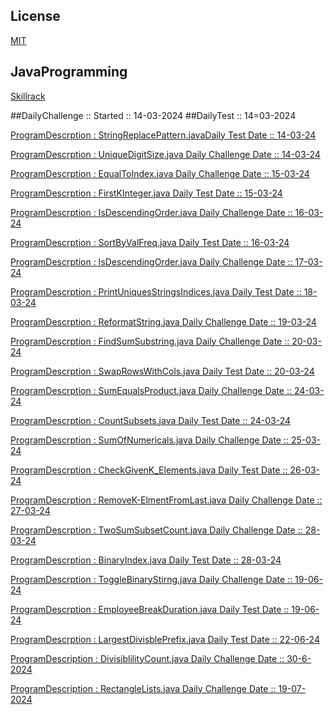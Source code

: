 ## License

[MIT](https://choosealicense.com/licenses/mit/)
## JavaProgramming
[Skillrack](https://www.skillrack.com)

##DailyChallenge
:: Started :: 14-03-2024
##DailyTest 
:: 14=03-2024

 [ProgramDescrption : StringReplacePattern.javaDaily Test Date :: 14-03-24](https://github.com/SurajSia/JavaProgramming/blob/main/StringReplacePattern.java)
 
 [ProgramDescrption : UniqueDigitSize.java Daily Challenge Date :: 14-03-24](https://github.com/SurajSia/JavaProgramming/blob/main/UniqueDigitSize.java)
 
 [ProgramDescrption : EqualToIndex.java Daily Challenge Date :: 15-03-24</p> ](https://github.com/SurajSia/JavaProgramming/blob/main/EqualToIndex.java)
 
 [ProgramDescrption : FirstKInteger.java Daily Test Date :: 15-03-24](https://github.com/SurajSia/JavaProgramming/blob/main/FirstKIntegers.java)
 
 [ProgramDescrption : IsDescendingOrder.java Daily Challenge Date :: 16-03-24](https://github.com/SurajSia/JavaProgramming/blob/main/IsDescendingOrder.java)      
 
 [ProgramDescrption : SortByValFreq.java Daily Test Date :: 16-03-24](https://github.com/SurajSia/JavaProgramming/blob/main/SortByValueFreq.java)
 
 [ProgramDescrption : IsDescendingOrder.java Daily Challenge Date :: 17-03-24](https://github.com/SurajSia/JavaProgramming/blob/main/IsDescendingOrder.java)

[ProgramDescrption : PrintUniquesStringsIndices.java Daily Test Date :: 18-03-24](https://github.com/SurajSia/JavaProgramming/blob/main/PrintUniquesStringsIndices.java)

[ProgramDescrption : ReformatString.java Daily Challenge Date :: 19-03-24](https://github.com/SurajSia/JavaProgramming/blob/main/RemformatString.java)

[ProgramDescrption : FindSumSubstring.java Daily Challenge Date :: 20-03-24](https://github.com/SurajSia/JavaProgramming/blob/main/FindSumSubstring.java)

[ProgramDescrption : SwapRowsWithCols.java Daily Test Date :: 20-03-24](https://github.com/SurajSia/JavaProgramming/blob/main/SwapRowsWithCols.java)

[ProgramDescrption : SumEqualsProduct.java Daily Challenge Date :: 24-03-24](https://github.com/SurajSia/JavaProgramming/blob/main/SumEqualsProduct.java)

[ProgramDescrption : CountSubsets.java Daily Test Date :: 24-03-24](https://github.com/SurajSia/JavaProgramming/blob/main/SubsetsSum.java)

[ProgramDescrption : SumOfNumericals.java Daily Challenge Date :: 25-03-24](https://github.com/SurajSia/JavaProgramming/blob/main/SumOfNumericals.java)

[ProgramDescrption : CheckGivenK_Elements.java Daily Test Date :: 26-03-24](https://github.com/SurajSia/JavaProgramming/blob/main/CheckGivenK_Elements.java)

[ProgramDescrption : RemoveK-ElmentFromLast.java Daily Challenge Date :: 27-03-24](https://github.com/SurajSia/JavaProgramming/blob/main/RemoveK-ElementFromLast.java)

[ProgramDescrption : TwoSumSubsetCount.java Daily Challenge Date :: 28-03-24](https://github.com/SurajSia/JavaProgramming/blob/main/TwoSumSubsetCount.java)

[ProgramDescrption : BinaryIndex.java Daily Test Date :: 28-03-24](https://github.com/SurajSia/JavaProgramming/blob/main/BinaryIndex.java)

[ProgramDescrption : ToggleBinaryStirng.java Daily Challenge Date :: 19-06-24](https://github.com/SurajSia/JavaProgramming/blob/main/ToggleBinaryString.java)

[ProgramDescrption : EmployeeBreakDuration.java Daily Test Date :: 19-06-24](https://github.com/SurajSia/JavaProgramming/blob/main/EmployeeBreakDuration.java)

[ProgramDescrption : LargestDivisblePrefix.java Daily Test Date :: 22-06-24](https://github.com/SurajSia/JavaProgramming/blob/main/LargestDivisiblePrefix.java)

[ProgramDescription : DivisiblilityCount.java Daily Challenge Date :: 30-6-2024](https://github.com/SurajSia/JavaProgramming/blob/main/DivisiblilityCount.java)

[ProgramDescription : RectangleLists.java Daily Challenge Date :: 19-07-2024](https://github.com/SurajSia/JavaProgramming/blob/main/RectangleLists.java)
